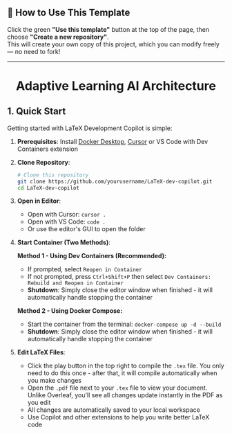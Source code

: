 ## 🧰 How to Use This Template    
Click the green **"Use this template"** button at the top of the page, then choose **"Create a new repository"**.   
This will create your own copy of this project, which you can modify freely — no need to fork!   

---

<!-- <p align="center">
  <img src="images/banner.png" alt="banner" width="75%">
</p> -->

<h1 align="center">Adaptive Learning AI Architecture</h1>



## 1. Quick Start

Getting started with LaTeX Development Copilot is simple:

1. **Prerequisites**: Install [Docker Desktop](https://www.docker.com/products/docker-desktop/), [Cursor](https://cursor.sh/) or VS Code with Dev Containers extension

2. **Clone Repository**:
   ```bash
   # Clone this repository 
   git clone https://github.com/yourusername/LaTeX-dev-copilot.git
   cd LaTeX-dev-copilot
   ```

3. **Open in Editor**:
   - Open with Cursor: `cursor .` 
   - Open with VS Code: `code .`
   - Or use the editor's GUI to open the folder

4. **Start Container (Two Methods)**:
   
   **Method 1 - Using Dev Containers (Recommended):**
   - If prompted, select `Reopen in Container`
   - If not prompted, press `Ctrl+Shift+P` then select `Dev Containers: Rebuild and Reopen in Container`
   - **Shutdown**: Simply close the editor window when finished - it will automatically handle stopping the container
   
   **Method 2 - Using Docker Compose:**
   - Start the container from the terminal: `docker-compose up -d --build`
   - **Shutdown**: Simply close the editor window when finished - it will automatically handle stopping the container
   
5. **Edit LaTeX Files**:
   - Click the play button in the top right to compile the `.tex` file. You only need to do this once - after that, it will compile automatically when you make changes
   - Open the `.pdf` file next to your `.tex` file to view your document. Unlike Overleaf, you'll see all changes update instantly in the PDF as you edit
   - All changes are automatically saved to your local workspace
   - Use Copilot and other extensions to help you write better LaTeX code



